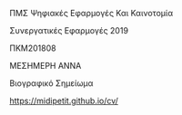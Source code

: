 ΠΜΣ Ψηφιακές Εφαρμογές Και Καινοτομία

Συνεργατικές Εφαρμογές 2019

ΠΚΜ201808

ΜΕΣΗΜΕΡΗ ΑΝΝΑ

Βιογραφικό Σημείωμα 

https://midipetit.github.io/cv/
